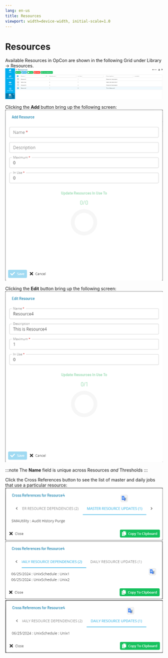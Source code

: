 ```yaml
---
lang: en-us
title: Resources
viewport: width=device-width, initial-scale=1.0
---
```


# Resources

Available Resources in OpCon are shown in the following Grid under Library -> Resources.
![Resource Grid](../../../../../Resources/Images/SM/Library/Resources/Resource-Grid.png "Resource Grid")

Clicking the **Add** button bring up the following screen:
![Resource Add](../../../../../Resources/Images/SM/Library/Resources/Resource-Add.png "Resource Add Screen")

Clicking the **Edit** button bring up the following screen:
![Resource Add](../../../../../Resources/Images/SM/Library/Resources/Resource-Edit.png "Resource Add Screen")

:::note
The **Name** field is unique across Resources _and_ Thresholds
:::

Click the Cross References button to see the list of master and daily jobs that use a particular resource:
![Resource CrossReferences](../../../../../Resources/Images/SM/Library/Resources/Resource-CrossReference2.png "Resource Cross References")
![Resource CrossReferences](../../../../../Resources/Images/SM/Library/Resources/Resource-CrossReference3.png "Resource Cross References")
![Resource CrossReferences](../../../../../Resources/Images/SM/Library/Resources/Resource-CrossReference4.png "Resource Cross References")

